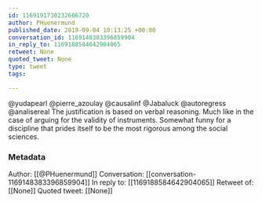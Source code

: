 ```yaml
---
id: 1169191730232606720
author: PHuenermund
published_date: 2019-09-04 10:13:25 +00:00
conversation_id: 1169148383396859904
in_reply_to: 1169188584642904065
retweet: None
quoted_tweet: None
type: tweet
tags:

---
```


@yudapearl @pierre_azoulay @causalinf @Jabaluck @autoregress @analisereal The justification is based on verbal reasoning. Much like in the case of arguing for the validity of instruments. Somewhat funny for a discipline that prides itself to be the most rigorous among the social sciences.

### Metadata

Author: [[@PHuenermund]]
Conversation: [[conversation-1169148383396859904]]
In reply to: [[1169188584642904065]]
Retweet of: [[None]]
Quoted tweet: [[None]]
